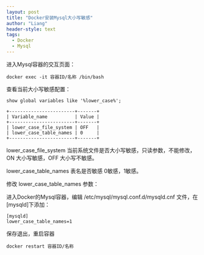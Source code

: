 ```yaml
---
layout: post
title: "Docker安装Mysql大小写敏感"
author: "Liang"
header-style: text
tags:
  - Docker
  - Mysql
---
```


进入Mysql容器的交互页面：

```
docker exec -it 容器ID/名称 /bin/bash
```

查看当前大小写敏感配置：

```
show global variables like '%lower_case%';
```

```
+------------------------+-------+
| Variable_name          | Value |
+------------------------+-------+
| lower_case_file_system | OFF   |
| lower_case_table_names | 0     |
+------------------------+-------+
```

lower_case_file_system 当前系统文件是否大小写敏感，只读参数，不能修改，ON  大小写敏感，OFF 大小写不敏感。

lower_case_table_names 表名是否敏感 0敏感，1敏感。



修改 lower_case_table_names  参数：

进入Docker的Mysql容器，编辑 /etc/mysql/mysql.conf.d/mysqld.cnf 文件，在[mysqld]下添加：

```
[mysqld] 
lower_case_table_names=1
```

保存退出，重启容器

```
docker restart 容器ID/名称
```



